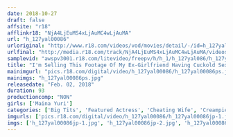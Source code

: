 ```yaml
---
date: 2018-10-27
draft: false
affsite: "r18"
afflinkr18: "NjA4LjEuMS4xLjAuMC4wLjAuMA"
url: "h_127yal00086"
urloriginal: "http://www.r18.com/videos/vod/movies/detail/-/id=h_127yal00086"
urlfinal: "http://media.r18.com/track/NjA4LjEuMS4xLjAuMC4wLjAuMA/videos/vod/movies/detail/-/id=h_127yal00086"
samplevid: "awspv3001.r18.com/litevideo/freepv/h/h_1/h_127yal086/h_127yal086_dmb_w.mp4"
title: "I'm Selling This Footage Of My Ex-Girlfriend Having Cuckold Sex Maina Yuri"
mainimgurl: "pics.r18.com/digital/video/h_127yal00086/h_127yal00086ps.jpg"
mainimgs: "h_127yal00086ps.jpg"
releasedate: "Feb. 02, 2018"
duration: 93
productioncomp: "NON"
girls: ['Maina Yuri']
categories: ['Big Tits', 'Featured Actress', 'Cheating Wife', 'Creampie', 'Substance Use', 'Threesome / Foursome', 'Hi-Def']
imgurls: ['pics.r18.com/digital/video/h_127yal00086/h_127yal00086jp-1.jpg', 'pics.r18.com/digital/video/h_127yal00086/h_127yal00086jp-2.jpg', 'pics.r18.com/digital/video/h_127yal00086/h_127yal00086jp-3.jpg', 'pics.r18.com/digital/video/h_127yal00086/h_127yal00086jp-4.jpg', 'pics.r18.com/digital/video/h_127yal00086/h_127yal00086jp-5.jpg', 'pics.r18.com/digital/video/h_127yal00086/h_127yal00086jp-6.jpg', 'pics.r18.com/digital/video/h_127yal00086/h_127yal00086jp-7.jpg', 'pics.r18.com/digital/video/h_127yal00086/h_127yal00086jp-8.jpg', 'pics.r18.com/digital/video/h_127yal00086/h_127yal00086jp-9.jpg', 'pics.r18.com/digital/video/h_127yal00086/h_127yal00086jp-10.jpg', 'pics.r18.com/digital/video/h_127yal00086/h_127yal00086jp-11.jpg', 'pics.r18.com/digital/video/h_127yal00086/h_127yal00086jp-12.jpg', 'pics.r18.com/digital/video/h_127yal00086/h_127yal00086jp-13.jpg', 'pics.r18.com/digital/video/h_127yal00086/h_127yal00086jp-14.jpg', 'pics.r18.com/digital/video/h_127yal00086/h_127yal00086jp-15.jpg', 'pics.r18.com/digital/video/h_127yal00086/h_127yal00086jp-16.jpg', 'pics.r18.com/digital/video/h_127yal00086/h_127yal00086jp-17.jpg', 'pics.r18.com/digital/video/h_127yal00086/h_127yal00086jp-18.jpg', 'pics.r18.com/digital/video/h_127yal00086/h_127yal00086jp-19.jpg', 'pics.r18.com/digital/video/h_127yal00086/h_127yal00086jp-20.jpg']
imgs: ['h_127yal00086jp-1.jpg', 'h_127yal00086jp-2.jpg', 'h_127yal00086jp-3.jpg', 'h_127yal00086jp-4.jpg', 'h_127yal00086jp-5.jpg', 'h_127yal00086jp-6.jpg', 'h_127yal00086jp-7.jpg', 'h_127yal00086jp-8.jpg', 'h_127yal00086jp-9.jpg', 'h_127yal00086jp-10.jpg', 'h_127yal00086jp-11.jpg', 'h_127yal00086jp-12.jpg', 'h_127yal00086jp-13.jpg', 'h_127yal00086jp-14.jpg', 'h_127yal00086jp-15.jpg', 'h_127yal00086jp-16.jpg', 'h_127yal00086jp-17.jpg', 'h_127yal00086jp-18.jpg', 'h_127yal00086jp-19.jpg', 'h_127yal00086jp-20.jpg']
---
```

